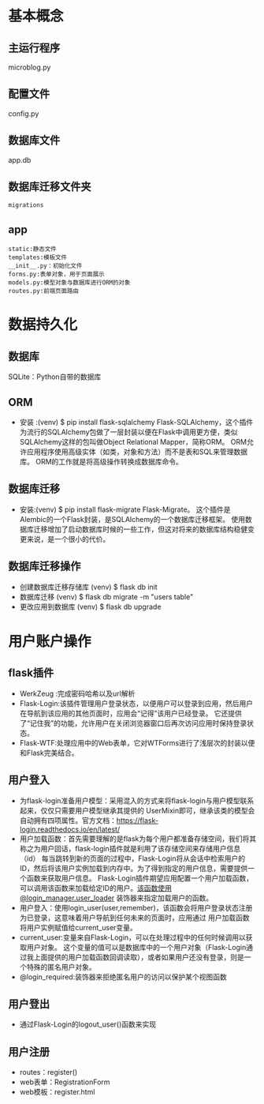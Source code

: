 # 基本概念

## 主运行程序
   microblog.py
## 配置文件
   config.py
## 数据库文件
   app.db
## 数据库迁移文件夹
    migrations
    
## app
    static:静态文件
    templates:模板文件
    __init__.py：初始化文件
    forms.py:表单对象，用于页面展示
    models.py:模型对象与数据库进行ORM的对象
    routes.py:前端页面路由

# 数据持久化
## 数据库
SQLite：Python自带的数据库
## ORM
- 安装 :(venv) $ pip install flask-sqlalchemy
Flask-SQLAlchemy，这个插件为流行的SQLAlchemy包做了一层封装以便在Flask中调用更方便，类似SQLAlchemy这样的包叫做Object Relational Mapper，简称ORM。 
ORM允许应用程序使用高级实体（如类，对象和方法）而不是表和SQL来管理数据库。 ORM的工作就是将高级操作转换成数据库命令。

## 数据库迁移
- 安装:(venv) $ pip install flask-migrate
Flask-Migrate。 这个插件是Alembic的一个Flask封装，是SQLAlchemy的一个数据库迁移框架。 
使用数据库迁移增加了启动数据库时候的一些工作，但这对将来的数据库结构稳健变更来说，是一个很小的代价。

## 数据库迁移操作
- 创建数据库迁移存储库  (venv) $ flask db init
- 数据库迁移 (venv) $ flask db migrate -m "users table"
- 更改应用到数据库 (venv) $ flask db upgrade
    
# 用户账户操作
## flask插件
- WerkZeug :完成密码哈希以及url解析
- Flask-Login:该插件管理用户登录状态，以便用户可以登录到应用，然后用户在导航到该应用的其他页面时，应用会“记得”该用户已经登录。
它还提供了“记住我”的功能，允许用户在关闭浏览器窗口后再次访问应用时保持登录状态。
- Flask-WTF:处理应用中的Web表单，它对WTForms进行了浅层次的封装以便和Flask完美结合。
## 用户登入
- 为flask-login准备用户模型：采用混入的方式来将flask-login与用户模型联系起来，仅仅只需要用户模型继承其提供的
UserMixin即可，继承该类的模型会自动拥有四项属性。官方文档：https://flask-login.readthedocs.io/en/latest/
- 用户加载函数：首先需要理解的是flask为每个用户都准备存储空间，我们将其称之为用户回话，flask-login插件就是利用了该存储空间来存储用户信息（id）
每当跳转到新的页面的过程中，Flask-Login将从会话中检索用户的ID，然后将该用户实例加载到内存中。为了得到指定的用户信息，需要提供一个函数来获取用户信息。
Flask-Login插件期望应用配置一个用户加载函数，可以调用该函数来加载给定ID的用户。该函数使用@login_manager.user_loader
装饰器来指定加载用户的函数。
- 用户登入：使用login_user(user,remember)，该函数会将用户登录状态注册为已登录，这意味着用户导航到任何未来的页面时，应用通过 用户加载函数 将用户实例赋值给current_user变量。
- current_user:变量来自Flask-Login，可以在处理过程中的任何时候调用以获取用户对象。 这个变量的值可以是数据库中的一个用户对象（Flask-Login通过我上面提供的用户加载函数回调读取），或者如果用户还没有登录，则是一个特殊的匿名用户对象。
- @login_required:装饰器来拒绝匿名用户的访问以保护某个视图函数
## 用户登出
- 通过Flask-Login的logout_user()函数来实现
## 用户注册
- routes：register()
- web表单：RegistrationForm
- web模板：register.html
